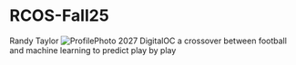 # RCOS-Fall25
Randy Taylor
![ProfilePhoto](https://github.com/user-attachments/assets/b5e76a7f-dee0-40e8-afeb-ecad876d32fd)
2027
DigitalOC a crossover between football and machine learning to predict play by play
